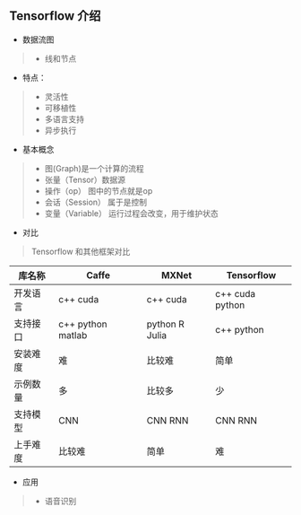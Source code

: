 Tensorflow 介绍
----------

+ 数据流图
 >+ 线和节点
+ 特点：
 >+ 灵活性
 >+ 可移植性
 >+ 多语言支持
 >+ 异步执行
+ 基本概念
 >- 图(Graph)是一个计算的流程
 >- 张量（Tensor）数据源
 >- 操作（op） 图中的节点就是op
 >- 会话（Session） 属于是控制
 >- 变量（Variable） 运行过程会改变，用于维护状态
 
+ 对比
> Tensorflow 和其他框架对比

| 库名称 | Caffe| MXNet | Tensorflow |
|---|---|---|---|
| 开发语言|c++ cuda |c++ cuda |c++ cuda python|
|支持接口| c++ python matlab| python R Julia |c++ python|
|安装难度| 难| 比较难|简单|
|示例数量|多|比较多|少|
|支持模型|CNN |CNN RNN  |CNN RNN|
|上手难度|比较难|简单|难|

+ 应用
>+ 语音识别

